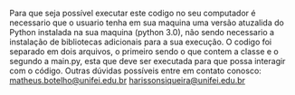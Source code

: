 Para que seja possível executar este codigo no seu computador é necessario que o usuario tenha em sua maquina uma versão atuzalida do Python instalada na sua maquina (python 3.0), não sendo necessario a instalação de bibliotecas adicionais para a sua execução. 
O codigo foi separado em dois arquivos, o primeiro sendo o que contem a classe e o segundo a main.py, esta que deve ser executada para que possa interagir com o código. 
Outras dúvidas possíveis entre em contato conosco: 
matheus.botelho@unifei.edu.br 
harissonsiqueira@unifei.edu.br